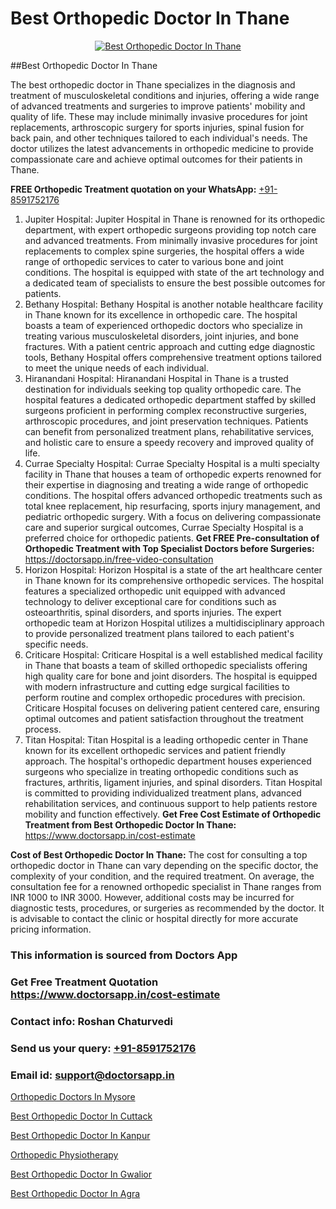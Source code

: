 # Best Orthopedic Doctor In Thane

<p align="center">
  <a href="https://doctorsapp.in">
    <img src="https://i.ibb.co/tqM3hNg/sqdqdqsddsa.png" alt="Best Orthopedic Doctor In Thane">
  </a>
</p>
##Best Orthopedic Doctor In Thane

The best orthopedic doctor in Thane specializes in the diagnosis and treatment of musculoskeletal conditions and injuries, offering a wide range of advanced treatments and surgeries to improve patients' mobility and quality of life. These may include minimally invasive procedures for joint replacements, arthroscopic surgery for sports injuries, spinal fusion for back pain, and other techniques tailored to each individual's needs. The doctor utilizes the latest advancements in orthopedic medicine to provide compassionate care and achieve optimal outcomes for their patients in Thane.

**FREE Orthopedic Treatment quotation on your WhatsApp:**  [+91-8591752176](https://api.whatsapp.com/send?phone=8591752176)

1) Jupiter Hospital:
Jupiter Hospital in Thane is renowned for its orthopedic department, with expert orthopedic surgeons providing top notch care and advanced treatments. From minimally invasive procedures for joint replacements to complex spine surgeries, the hospital offers a wide range of orthopedic services to cater to various bone and joint conditions. The hospital is equipped with state of the art technology and a dedicated team of specialists to ensure the best possible outcomes for patients.
2) Bethany Hospital:
Bethany Hospital is another notable healthcare facility in Thane known for its excellence in orthopedic care. The hospital boasts a team of experienced orthopedic doctors who specialize in treating various musculoskeletal disorders, joint injuries, and bone fractures. With a patient centric approach and cutting edge diagnostic tools, Bethany Hospital offers comprehensive treatment options tailored to meet the unique needs of each individual.
3) Hiranandani Hospital:
Hiranandani Hospital in Thane is a trusted destination for individuals seeking top quality orthopedic care. The hospital features a dedicated orthopedic department staffed by skilled surgeons proficient in performing complex reconstructive surgeries, arthroscopic procedures, and joint preservation techniques. Patients can benefit from personalized treatment plans, rehabilitative services, and holistic care to ensure a speedy recovery and improved quality of life.
4) Currae Specialty Hospital:
Currae Specialty Hospital is a multi specialty facility in Thane that houses a team of orthopedic experts renowned for their expertise in diagnosing and treating a wide range of orthopedic conditions. The hospital offers advanced orthopedic treatments such as total knee replacement, hip resurfacing, sports injury management, and pediatric orthopedic surgery. With a focus on delivering compassionate care and superior surgical outcomes, Currae Specialty Hospital is a preferred choice for orthopedic patients.
**Get FREE Pre-consultation of Orthopedic Treatment with Top Specialist Doctors before Surgeries:** https://doctorsapp.in/free-video-consultation
5) Horizon Hospital:
Horizon Hospital is a state of the art healthcare center in Thane known for its comprehensive orthopedic services. The hospital features a specialized orthopedic unit equipped with advanced technology to deliver exceptional care for conditions such as osteoarthritis, spinal disorders, and sports injuries. The expert orthopedic team at Horizon Hospital utilizes a multidisciplinary approach to provide personalized treatment plans tailored to each patient's specific needs.
6) Criticare Hospital:
Criticare Hospital is a well established medical facility in Thane that boasts a team of skilled orthopedic specialists offering high quality care for bone and joint disorders. The hospital is equipped with modern infrastructure and cutting edge surgical facilities to perform routine and complex orthopedic procedures with precision. Criticare Hospital focuses on delivering patient centered care, ensuring optimal outcomes and patient satisfaction throughout the treatment process.
7) Titan Hospital:
Titan Hospital is a leading orthopedic center in Thane known for its excellent orthopedic services and patient friendly approach. The hospital's orthopedic department houses experienced surgeons who specialize in treating orthopedic conditions such as fractures, arthritis, ligament injuries, and spinal disorders. Titan Hospital is committed to providing individualized treatment plans, advanced rehabilitation services, and continuous support to help patients restore mobility and function effectively.
**Get Free Cost Estimate of Orthopedic Treatment from Best Orthopedic Doctor In Thane:** https://www.doctorsapp.in/cost-estimate

**Cost of Best Orthopedic Doctor In Thane:**
The cost for consulting a top orthopedic doctor in Thane can vary depending on the specific doctor, the complexity of your condition, and the required treatment. On average, the consultation fee for a renowned orthopedic specialist in Thane ranges from INR 1000 to INR 3000. However, additional costs may be incurred for diagnostic tests, procedures, or surgeries as recommended by the doctor. It is advisable to contact the clinic or hospital directly for more accurate pricing information.

### This information is sourced from Doctors App 
### Get Free Treatment Quotation https://www.doctorsapp.in/cost-estimate
### Contact info: Roshan Chaturvedi 
### Send us your query: [+91-8591752176](https://api.whatsapp.com/send?phone=8591752176) 
### Email id: support@doctorsapp.in

[Orthopedic Doctors In Mysore](https://www.linkedin.com/pulse/orthopedic-doctors-mysore-doctorsapp-chittagong-iwnhe?trackingId=XXYbHa38RO29T6FbF6Nh%2FA%3D%3D&lipi=urn%3Ali%3Apage%3Ad_flagship3_company_admin%3BUjs5mcUZR9ewYOKOFkpg2w%3D%3D)

[Best Orthopedic Doctor In Cuttack](https://www.linkedin.com/pulse/best-orthopedic-doctor-cuttack-doctorsapp-united-arab-emirates-6htbe?trackingId=TN2ksSKSFHWfrZ3kiT9Q5Q%3D%3D&lipi=urn%3Ali%3Apage%3Ad_flagship3_company_admin%3BSXrbBuk4SwWZ8nIcZ2zSvw%3D%3D)

[Best Orthopedic Doctor In Kanpur](https://medium.com/@vimalrana22/best-orthopedic-doctor-in-kanpur-29a81a7eb859)

[Orthopedic Physiotherapy](https://medium.com/@vimalrana22/orthopedic-physiotherapy-591046fcb03b)

[Best Orthopedic Doctor In Gwalior](https://doctors-apps.github.io/doctorsapp/best-orthopedic-doctor-in-gwalior)

[Best Orthopedic Doctor In Agra](https://doctors-apps.github.io/doctorsapp/best-orthopedic-doctor-in-agra)

